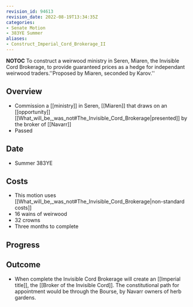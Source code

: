 ```yaml
---
revision_id: 94613
revision_date: 2022-08-19T13:34:35Z
categories:
- Senate Motion
- 383YE Summer
aliases:
- Construct_Imperial_Cord_Brokerage_II
---
```



__NOTOC__
To construct a weirwood ministry in Seren, Miaren, the Invisible Cord Brokerage, to provide guaranteed prices as a hedge for independant weirwood traders.''Proposed by Miaren, seconded by Karov.''
## Overview
* Commission a [[ministry]] in Seren, [[Miaren]] that draws on an [[opportunity]] [[What_will_be,_was_not#The_Invisible_Cord_Brokerage|presented]] by the broker of [[Navarr]]
* Passed
## Date
* Summer 383YE
## Costs
* This motion uses [[What_will_be,_was_not#The_Invisible_Cord_Brokerage|non-standard costs]]
* 16 wains of weirwood 
* 32 crowns
* Three months to complete
## Progress

## Outcome
* When complete the Invisible Cord Brokerage will create an [[Imperial title]], the [[Broker of the Invisible Cord]]. The constitutional path for appointment would be through the Bourse, by Navarr owners of herb gardens.